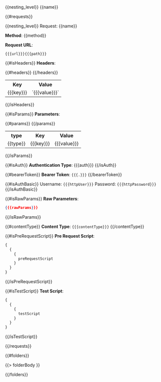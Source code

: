 {{nesting_level}} {{name}}

{{#requests}}

{{nesting_level}} Request: {{name}}

**Method**: {{method}}

**Request URL**:

```
{{{url}}}{{{path}}}
```

{{#isHeaders}}
**Headers**:

<table>
<tr>
<th>Key</th>
<th>Value</th>
</tr>
{{#headers}}
<tr>
<td>{{{key}}}</td>
<td>`{{{value}}}`</td>
</tr>
{{/headers}}
</table>
{{/isHeaders}}

{{#isParams}}
**Parameters**:

<table>
<tr>
<th>type</th>
<th>Key</th>
<th>Value</th>
</tr>
{{#params}}
<tr>
<td>{{type}}</td>
<td>{{{key}}}</td>
<td>{{{value}}}</td>
</tr>
{{/params}}
</table>
{{/isParams}}

{{#isAuth}}
**Authentication Type**: {{{auth}}}
{{/isAuth}}

{{#bearerToken}}
**Bearer Token**: `{{{.}}}`
{{/bearerToken}}

{{#isAuthBasic}}
Username: `{{{httpUser}}}`
Password: `{{{httpPassword}}}`
{{/isAuthBasic}}

{{#isRawParams}}
**Raw Parameters**:

```json
{{{rawParams}}}
```

{{/isRawParams}}

{{#contentType}}
**Content Type**: `{{{contentType}}}`
{{/contentType}}

{{#isPreRequestScript}}
**Pre Request Script**:

```js
{
  {
    {
      preRequestScript
    }
  }
}
```

{{/isPreRequestScript}}

{{#isTestScript}}
**Test Script**:

```js
{
  {
    {
      testScript
    }
  }
}
```

{{/isTestScript}}

{{/requests}}

{{#folders}}

{{> folderBody }}

{{/folders}}

